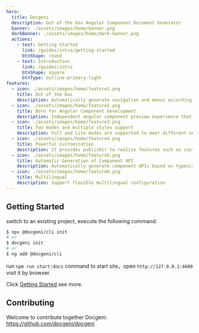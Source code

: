 ```yaml
---
hero:
  title: Docgeni
  description: Out of the box Angular Component Document Generator
  banner: ./assets/images/home/banner.png
  darkBanner: ./assets/images/home/dark-banner.png
  actions:
    - text: Getting Started
      link: /guides/intro/getting-started
      btnShape: round
    - text: Introduction
      link: /guides/intro
      btnShape: square
      btnType: outline-primary-light
features:
  - icon: ./assets/images/home/feature1.png
    title: Out of the box
    description: Automatically generate navigation and menus according to the directory structure, and help developers get started at zero cost through command-line tools, so that you can quickly start  writing document and development component
  - icon: ./assets/images/home/feature2.png
    title: Born for Angular Component Development
    description: Independent angular component preview experience that contains component overview, examples, APIs and rich markdown extensions make it easier to write documents and support multiple libraries at one site
  - icon: ./assets/images/home/feature3.png
    title: Two modes and multiple styles support
    description: Full and Lite modes are supported to meet different needs. At the same time, default and angular styles are supported to allow users to choose their own themes
  - icon: ./assets/images/home/feature4.png
    title: Powerful Customization
    description: It provides publicDir to realize features such as custom HTML, resources and styles, and supports AppModule metadata and fully customized site
  - icon: ./assets/images/home/feature5.png
    title: Automatic Generation of Component API
    description: Automatically generate component APIs based on typescript type definitions and comments, and maintain the consistency of code and documents
  - icon: ./assets/images/home/feature6.png
    title: Multilingual
    description: Support flexible multilingual configuration
---
```


## Getting Started

 switch to an existing project, execute the following command:

```bash
$ npx @docgeni/cli init
# or 
$ docgeni init 
# or
$ ng add @docgeni/cli
```
run `npm run start:docs` command to start site，open `http://127.0.0.1:4600` visit it by browser.

Click [Getting Started](https://docgeni.org/guides/intro/getting-started) see more.
## Contributing
Welcome to contribute together Docgeni: https://github.com/docgeni/docgeni
